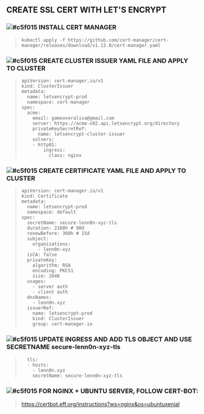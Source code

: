 ## CREATE SSL CERT WITH LET'S ENCRYPT

### ![#c5f015](https://placehold.co/15x15/c5f015/c5f015.png) INSTALL CERT MANAGER
>     kubectl apply -f https://github.com/cert-manager/cert-manager/releases/download/v1.12.0/cert-manager.yaml

### ![#c5f015](https://placehold.co/15x15/c5f015/c5f015.png) CREATE CLUSTER ISSUER YAML FILE AND APPLY TO CLUSTER
>     apiVersion: cert-manager.io/v1
>     kind: ClusterIssuer
>     metadata:
>       name: letsencrypt-prod
>       namespace: cert-manager
>     spec:
>       acme:
>         email: gameoveralisa@gmail.com
>         server: https://acme-v02.api.letsencrypt.org/directory
>         privateKeySecretRef:
>           name: letsencrypt-cluster-issuer
>         solvers:
>         - http01:
>             ingress:
>               class: nginx


### ![#c5f015](https://placehold.co/15x15/c5f015/c5f015.png) CREATE CERTIFICATE YAML FILE AND APPLY TO CLUSTER
>     apiVersion: cert-manager.io/v1
>     kind: Certificate
>     metadata:
>       name: letsencrypt-prod
>       namespace: default
>     spec:
>       secretName: secure-lenn0n-xyz-tls
>       duration: 2160h # 90d
>       renewBefore: 360h # 15d
>       subject:
>         organizations:
>           - lenn0n-xyz
>       isCA: false
>       privateKey:
>         algorithm: RSA
>         encoding: PKCS1
>         size: 2048
>       usages:
>         - server auth
>         - client auth
>       dnsNames:
>         - lenn0n.xyz
>       issuerRef:
>         name: letsencrypt-prod
>         kind: ClusterIssuer
>         group: cert-manager.io


### ![#c5f015](https://placehold.co/15x15/c5f015/c5f015.png) UPDATE INGRESS AND ADD TLS OBJECT AND USE SECRETNAME **secure-lenn0n-xyz-tls**
>       tls:
>       - hosts:
>         - lenn0n.xyz
>         secretName: secure-lenn0n-xyz-tls


### ![#c5f015](https://placehold.co/15x15/c5f015/c5f015.png) FOR NGINX + UBUNTU SERVER, FOLLOW CERT-BOT:
>   https://certbot.eff.org/instructions?ws=nginx&os=ubuntuxenial
